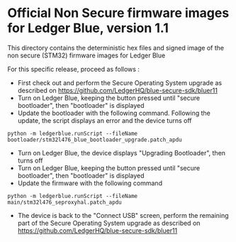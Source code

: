 # Official Non Secure firmware images for Ledger Blue, version 1.1

This directory contains the deterministic hex files and signed image of the non secure (STM32) firmware images for Ledger Blue 

For this specific release, proceed as follows : 

  - First check out and perform the Secure Operating System upgrade as described on https://github.com/LedgerHQ/blue-secure-sdk/bluer11
  - Turn on Ledger Blue, keeping the button pressed until "secure bootloader", then "bootloader" is displayed
  - Update the bootloader with the following command. Following the update, the script displays an error and the device turns off

``` 
python -m ledgerblue.runScript --fileName bootloader/stm32l476_blue_bootloader_upgrade.patch_apdu      
```
  - Turn on Ledger Blue, the device displays "Upgrading Bootloader", then turns off
  - Turn on Ledger Blue, keeping the button pressed until "secure bootloader", then "bootloader" is displayed
  - Update the firmware with the following command 

```
python -m ledgerblue.runScript --fileName main/stm32l476_seproxyhal.patch_apdu
```
  - The device is back to the "Connect USB" screen, perform the remaining part of the Secure Operating System upgrade as described on https://github.com/LedgerHQ/blue-secure-sdk/bluer11  

